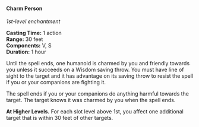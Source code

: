 #### Charm Person
<!-- markdownlint-disable link-image-reference-definitions -->
[_metadata_:spell_name]:- "Charm Person"
[_metadata_:spell_level]:- "1"
[_metadata_:spell_school]:- "enchantment"
[_metadata_:ritual]:- "false"
[_metadata_:casting_time_amount]:- "1"
[_metadata_:casting_time_unit]:- "action"
[_metadata_:range]:- "30 feet"
[_metadata_:target]:- "???"
[_metadata_:components_verbal]:- "true"
[_metadata_:components_somatic]:- "true"
[_metadata_:components_material]:- "false"
[_metadata_:duration]:- "1 hour"
[_metadata_:concentration]:- "false"
[_metadata_:saving_throw]:- "Wisdom"
[_metadata_:saving_throw_success]:- "avoids_effect"
[_metadata_:compared_to_wotc_srd_5.1]:- "mechanics_same_wording_different"
[_metadata_:compared_to_a5e_srd]:- "mechanics_same_wording_different"
<!-- markdownlint-disable-next-line no-emphasis-as-heading -->
_1st-level enchantment_

**Casting Time:** 1 action \
**Range:** 30 feet \
**Components:** V, S \
**Duration:** 1 hour

Until the spell ends, one humanoid is charmed by you and friendly towards you unless it succeeds on a Wisdom saving throw.
You must have line of sight to the target and it has advantage on its saving throw to resist the spell if you or your companions are fighting it.

The spell ends if you or your companions do anything harmful towards the target.
The target knows it was charmed by you when the spell ends.

**At Higher Levels.**
For each slot level above 1st, you affect one additional target that is within 30 feet of other targets.
